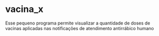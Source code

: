 # vacina_x  
Esse pequeno programa permite visualizar a quantidade de doses de vacinas aplicadas nas notificações de atendimento antirrábico humano 
